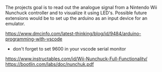 The projects goal is to read out the analogue signal from a Nintendo Wii Nunchuck controller and to visualize it using LED's.
Possible future extensions would be to set up the arduino as an input device for an emulator.

https://www.dmcinfo.com/latest-thinking/blog/id/9484/arduino-programming-with-vscode
- don't forget to set 9600 in your vscode serial monitor

https://www.instructables.com/id/Wii-Nunchuck-Full-Functionality/
https://bootlin.com/labs/doc/nunchuk.pdf
